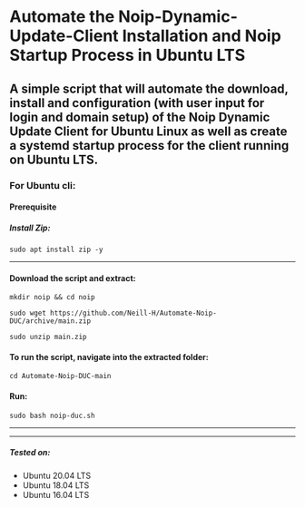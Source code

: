 # Automate the Noip-Dynamic-Update-Client Installation and Noip Startup Process in Ubuntu LTS


## A simple script that will automate the download, install and configuration (with user input for login and domain setup) of the Noip Dynamic Update Client for Ubuntu Linux as well as create a systemd startup process for the client running on Ubuntu LTS.


### For Ubuntu cli:

#### Prerequisite 
##### Install Zip:

``` sudo apt install zip -y ```

----------------------------------------------------------------------------------

#### Download the script and extract:

``` mkdir noip && cd noip ```

``` sudo wget https://github.com/Neill-H/Automate-Noip-DUC/archive/main.zip  ```

``` sudo unzip main.zip ```


#### To run the script, navigate into the extracted folder:

``` cd Automate-Noip-DUC-main ```


#### Run:

``` sudo bash noip-duc.sh ```

----------------------------------------------------------------------------------
----------------------------------------------------------------------------------

##### Tested on:
- Ubuntu 20.04 LTS
- Ubuntu 18.04 LTS
- Ubuntu 16.04 LTS
